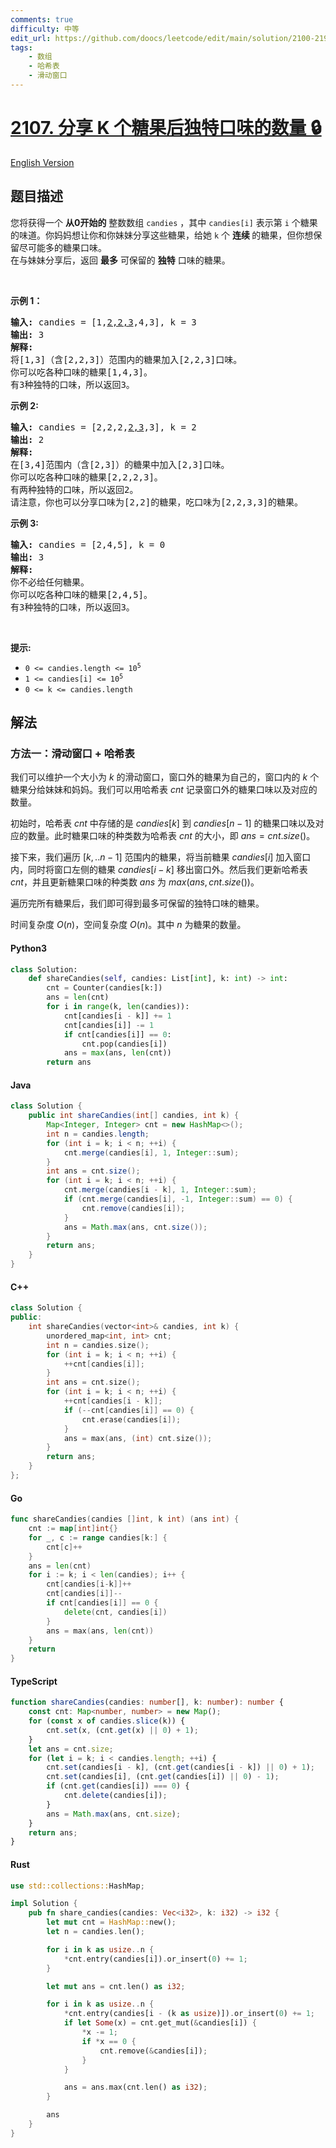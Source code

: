 ```yaml
---
comments: true
difficulty: 中等
edit_url: https://github.com/doocs/leetcode/edit/main/solution/2100-2199/2107.Number%20of%20Unique%20Flavors%20After%20Sharing%20K%20Candies/README.md
tags:
    - 数组
    - 哈希表
    - 滑动窗口
---
```


<!-- problem:start -->

# [2107. 分享 K 个糖果后独特口味的数量 🔒](https://leetcode.cn/problems/number-of-unique-flavors-after-sharing-k-candies)

[English Version](/solution/2100-2199/2107.Number%20of%20Unique%20Flavors%20After%20Sharing%20K%20Candies/README_EN.md)

## 题目描述

<!-- description:start -->

<p>您将获得一个 <strong>从0开始的</strong> 整数数组 <code>candies</code> ，其中 <code>candies[i]</code>&nbsp;表示第 <code>i</code> 个糖果的味道。你妈妈想让你和你妹妹分享这些糖果，给她 <code>k</code> 个 <strong>连续 </strong>的糖果，但你想保留尽可能多的糖果口味。<br />
在与妹妹分享后，返回 <strong>最多</strong> 可保留的 <strong>独特</strong> 口味的糖果。</p>

<p>&nbsp;</p>

<p><strong>示例 1：</strong></p>

<pre>
<strong>输入:</strong> candies = [1,<u>2,2,3</u>,4,3], k = 3
<strong>输出:</strong> 3
<strong>解释:</strong>
将[1,3]（含[2,2,3]）范围内的糖果加入[2,2,3]口味。
你可以吃各种口味的糖果[1,4,3]。
有3种独特的口味，所以返回3。
</pre>

<p><strong>示例 2:</strong></p>

<pre>
<strong>输入:</strong> candies = [2,2,2,<u>2,3</u>,3], k = 2
<strong>输出:</strong> 2
<strong>解释:</strong>
在[3,4]范围内（含[2,3]）的糖果中加入[2,3]口味。
你可以吃各种口味的糖果[2,2,2,3]。
有两种独特的口味，所以返回2。
请注意，你也可以分享口味为[2,2]的糖果，吃口味为[2,2,3,3]的糖果。
</pre>

<p><strong>示例 3:</strong></p>

<pre>
<strong>输入:</strong> candies = [2,4,5], k = 0
<strong>输出:</strong> 3
<strong>解释:</strong>
你不必给任何糖果。
你可以吃各种口味的糖果[2,4,5]。
有3种独特的口味，所以返回3。
</pre>

<p>&nbsp;</p>

<p><strong>提示:</strong></p>

<ul>
	<li><code>0 &lt;= candies.length &lt;= 10<sup>5</sup></code></li>
	<li><code>1 &lt;= candies[i] &lt;= 10<sup>5</sup></code></li>
	<li><code>0 &lt;= k &lt;= candies.length</code></li>
</ul>

<!-- description:end -->

## 解法

<!-- solution:start -->

### 方法一：滑动窗口 + 哈希表

我们可以维护一个大小为 $k$ 的滑动窗口，窗口外的糖果为自己的，窗口内的 $k$ 个糖果分给妹妹和妈妈。我们可以用哈希表 $cnt$ 记录窗口外的糖果口味以及对应的数量。

初始时，哈希表 $cnt$ 中存储的是 $candies[k]$ 到 $candies[n-1]$ 的糖果口味以及对应的数量。此时糖果口味的种类数为哈希表 $cnt$ 的大小，即 $ans = cnt.size()$。

接下来，我们遍历 $[k,..n-1]$ 范围内的糖果，将当前糖果 $candies[i]$ 加入窗口内，同时将窗口左侧的糖果 $candies[i-k]$ 移出窗口外。然后我们更新哈希表 $cnt$，并且更新糖果口味的种类数 $ans$ 为 $max(ans, cnt.size())$。

遍历完所有糖果后，我们即可得到最多可保留的独特口味的糖果。

时间复杂度 $O(n)$，空间复杂度 $O(n)$。其中 $n$ 为糖果的数量。

<!-- tabs:start -->

#### Python3

```python
class Solution:
    def shareCandies(self, candies: List[int], k: int) -> int:
        cnt = Counter(candies[k:])
        ans = len(cnt)
        for i in range(k, len(candies)):
            cnt[candies[i - k]] += 1
            cnt[candies[i]] -= 1
            if cnt[candies[i]] == 0:
                cnt.pop(candies[i])
            ans = max(ans, len(cnt))
        return ans
```

#### Java

```java
class Solution {
    public int shareCandies(int[] candies, int k) {
        Map<Integer, Integer> cnt = new HashMap<>();
        int n = candies.length;
        for (int i = k; i < n; ++i) {
            cnt.merge(candies[i], 1, Integer::sum);
        }
        int ans = cnt.size();
        for (int i = k; i < n; ++i) {
            cnt.merge(candies[i - k], 1, Integer::sum);
            if (cnt.merge(candies[i], -1, Integer::sum) == 0) {
                cnt.remove(candies[i]);
            }
            ans = Math.max(ans, cnt.size());
        }
        return ans;
    }
}
```

#### C++

```cpp
class Solution {
public:
    int shareCandies(vector<int>& candies, int k) {
        unordered_map<int, int> cnt;
        int n = candies.size();
        for (int i = k; i < n; ++i) {
            ++cnt[candies[i]];
        }
        int ans = cnt.size();
        for (int i = k; i < n; ++i) {
            ++cnt[candies[i - k]];
            if (--cnt[candies[i]] == 0) {
                cnt.erase(candies[i]);
            }
            ans = max(ans, (int) cnt.size());
        }
        return ans;
    }
};
```

#### Go

```go
func shareCandies(candies []int, k int) (ans int) {
	cnt := map[int]int{}
	for _, c := range candies[k:] {
		cnt[c]++
	}
	ans = len(cnt)
	for i := k; i < len(candies); i++ {
		cnt[candies[i-k]]++
		cnt[candies[i]]--
		if cnt[candies[i]] == 0 {
			delete(cnt, candies[i])
		}
		ans = max(ans, len(cnt))
	}
	return
}
```

#### TypeScript

```ts
function shareCandies(candies: number[], k: number): number {
    const cnt: Map<number, number> = new Map();
    for (const x of candies.slice(k)) {
        cnt.set(x, (cnt.get(x) || 0) + 1);
    }
    let ans = cnt.size;
    for (let i = k; i < candies.length; ++i) {
        cnt.set(candies[i - k], (cnt.get(candies[i - k]) || 0) + 1);
        cnt.set(candies[i], (cnt.get(candies[i]) || 0) - 1);
        if (cnt.get(candies[i]) === 0) {
            cnt.delete(candies[i]);
        }
        ans = Math.max(ans, cnt.size);
    }
    return ans;
}
```

#### Rust

```rust
use std::collections::HashMap;

impl Solution {
    pub fn share_candies(candies: Vec<i32>, k: i32) -> i32 {
        let mut cnt = HashMap::new();
        let n = candies.len();

        for i in k as usize..n {
            *cnt.entry(candies[i]).or_insert(0) += 1;
        }

        let mut ans = cnt.len() as i32;

        for i in k as usize..n {
            *cnt.entry(candies[i - (k as usize)]).or_insert(0) += 1;
            if let Some(x) = cnt.get_mut(&candies[i]) {
                *x -= 1;
                if *x == 0 {
                    cnt.remove(&candies[i]);
                }
            }

            ans = ans.max(cnt.len() as i32);
        }

        ans
    }
}
```

<!-- tabs:end -->

<!-- solution:end -->

<!-- problem:end -->
